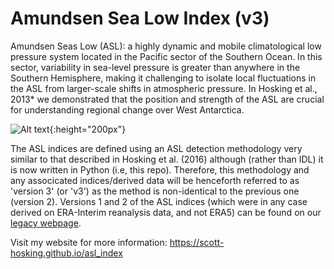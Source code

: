 # Amundsen Sea Low Index (v3)

Amundsen Seas Low (ASL): a highly dynamic and mobile climatological low pressure system located in the Pacific sector of the Southern Ocean. In this sector, variability in sea-level pressure is greater than anywhere in the Southern Hemisphere, making it challenging to isolate local fluctuations in the ASL from larger-scale shifts in atmospheric pressure. In Hosking et al., 2013* we demonstrated that the position and strength of the ASL are crucial for understanding regional change over West Antarctica. 

![Alt text](https://scott-hosking.github.io/images/asl_index/asl_index-v2_region.png){:height="200px"}

The ASL indices are defined using an ASL detection methodology very similar to that described in Hosking et al. (2016) although (rather than IDL) it is now written in Python (i.e, this repo). Therefore, this methodology and any associcated indices/derived data will be henceforth referred to as 'version 3' (or 'v3') as the method is non-identical to the previous one (version 2). Versions 1 and 2 of the ASL indices (which were in any case derived on ERA-Interim reanalysis data, and not ERA5) can be found on our [legacy webpage](https://legacy.bas.ac.uk/data/absl/index2.html).

Visit my website for more information: https://scott-hosking.github.io/asl_index
